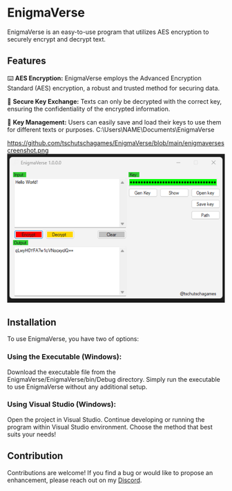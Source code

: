 # EnigmaVerse

EnigmaVerse is an easy-to-use program that utilizes AES encryption to securely encrypt and decrypt text.

## Features

⌨️ **AES Encryption:** EnigmaVerse employs the Advanced Encryption Standard (AES) encryption, a robust and trusted method for securing data.

🔑 **Secure Key Exchange:** Texts can only be decrypted with the correct key, ensuring the confidentiality of the encrypted information.

🔐 **Key Management:** Users can easily save and load their keys to use them for different texts or purposes. C:\Users\NAME\Documents\EnigmaVerse

https://github.com/tschutschagames/EnigmaVerse/blob/main/enigmaversescreenshot.png
![Screenshot EnigmaVerse](https://github.com/tschutschagames/EnigmaVerse/blob/main/enigmaversescreenshot.png)
## Installation
To use EnigmaVerse, you have two of options:

### Using the Executable (Windows):
Download the executable file from the EnigmaVerse/EnigmaVerse/bin/Debug directory.
Simply run the executable to use EnigmaVerse without any additional setup.

### Using Visual Studio (Windows):
Open the project in Visual Studio.
Continue developing or running the program within Visual Studio environment.
Choose the method that best suits your needs!

## Contribution
Contributions are welcome! If you find a bug or would like to propose an enhancement, please reach out on my [Discord](discord.com/invite/bpBw3dzrzD).  
